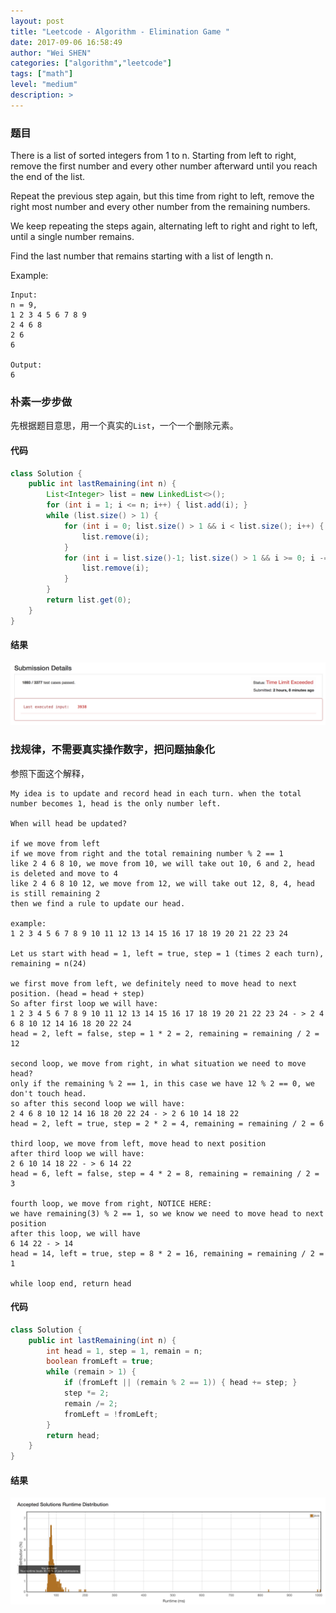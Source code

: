 ```yaml
---
layout: post
title: "Leetcode - Algorithm - Elimination Game "
date: 2017-09-06 16:58:49
author: "Wei SHEN"
categories: ["algorithm","leetcode"]
tags: ["math"]
level: "medium"
description: >
---
```


### 题目
There is a list of sorted integers from 1 to n. Starting from left to right, remove the first number and every other number afterward until you reach the end of the list.

Repeat the previous step again, but this time from right to left, remove the right most number and every other number from the remaining numbers.

We keep repeating the steps again, alternating left to right and right to left, until a single number remains.

Find the last number that remains starting with a list of length n.

Example:
```
Input:
n = 9,
1 2 3 4 5 6 7 8 9
2 4 6 8
2 6
6

Output:
6
```

### 朴素一步步做
先根据题目意思，用一个真实的`List`，一个一个删除元素。

#### 代码
```java
class Solution {
    public int lastRemaining(int n) {
        List<Integer> list = new LinkedList<>();
        for (int i = 1; i <= n; i++) { list.add(i); }
        while (list.size() > 1) {
            for (int i = 0; list.size() > 1 && i < list.size(); i++) {
                list.remove(i);
            }
            for (int i = list.size()-1; list.size() > 1 && i >= 0; i -= 2) {
                list.remove(i);
            }
        }
        return list.get(0);
    }
}
```

#### 结果
![elimination-game-1](/images/leetcode/elimination-game-1.png)


### 找规律，不需要真实操作数字，把问题抽象化
参照下面这个解释，

```
My idea is to update and record head in each turn. when the total number becomes 1, head is the only number left.

When will head be updated?

if we move from left
if we move from right and the total remaining number % 2 == 1
like 2 4 6 8 10, we move from 10, we will take out 10, 6 and 2, head is deleted and move to 4
like 2 4 6 8 10 12, we move from 12, we will take out 12, 8, 4, head is still remaining 2
then we find a rule to update our head.

example:
1 2 3 4 5 6 7 8 9 10 11 12 13 14 15 16 17 18 19 20 21 22 23 24

Let us start with head = 1, left = true, step = 1 (times 2 each turn), remaining = n(24)

we first move from left, we definitely need to move head to next position. (head = head + step)
So after first loop we will have:
1 2 3 4 5 6 7 8 9 10 11 12 13 14 15 16 17 18 19 20 21 22 23 24 - > 2 4 6 8 10 12 14 16 18 20 22 24
head = 2, left = false, step = 1 * 2 = 2, remaining = remaining / 2 = 12

second loop, we move from right, in what situation we need to move head?
only if the remaining % 2 == 1, in this case we have 12 % 2 == 0, we don't touch head.
so after this second loop we will have:
2 4 6 8 10 12 14 16 18 20 22 24 - > 2 6 10 14 18 22
head = 2, left = true, step = 2 * 2 = 4, remaining = remaining / 2 = 6

third loop, we move from left, move head to next position
after third loop we will have:
2 6 10 14 18 22 - > 6 14 22
head = 6, left = false, step = 4 * 2 = 8, remaining = remaining / 2 = 3

fourth loop, we move from right, NOTICE HERE:
we have remaining(3) % 2 == 1, so we know we need to move head to next position
after this loop, we will have
6 14 22 - > 14
head = 14, left = true, step = 8 * 2 = 16, remaining = remaining / 2 = 1

while loop end, return head
```

#### 代码
```java
class Solution {
    public int lastRemaining(int n) {
        int head = 1, step = 1, remain = n;
        boolean fromLeft = true;
        while (remain > 1) {
            if (fromLeft || (remain % 2 == 1)) { head += step; }
            step *= 2;
            remain /= 2;
            fromLeft = !fromLeft;
        }
        return head;
    }
}
```

#### 结果
![elimination-game-2](/images/leetcode/elimination-game-2.png)

